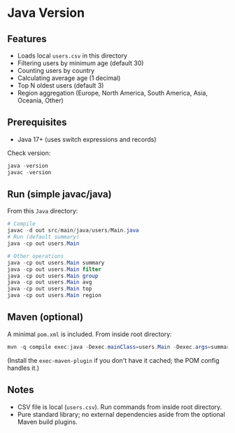 # Java Version

## Features
- Loads local `users.csv` in this directory
- Filtering users by minimum age (default 30)
- Counting users by country
- Calculating average age (1 decimal)
- Top N oldest users (default 3)
- Region aggregation (Europe, North America, South America, Asia, Oceania, Other)

## Prerequisites
- Java 17+ (uses switch expressions and records)

Check version:
```powershell
java -version
javac -version
```

## Run (simple javac/java)
From this `Java` directory:
```powershell
# Compile
javac -d out src/main/java/users/Main.java
# Run (default summary)
java -cp out users.Main

# Other operations
java -cp out users.Main summary
java -cp out users.Main filter
java -cp out users.Main group
java -cp out users.Main avg
java -cp out users.Main top
java -cp out users.Main region
```

## Maven (optional)
A minimal `pom.xml` is included. From inside root directory:
```powershell
mvn -q compile exec:java -Dexec.mainClass=users.Main -Dexec.args=summary
```
(Install the `exec-maven-plugin` if you don't have it cached; the POM config handles it.)

## Notes
- CSV file is local (`users.csv`). Run commands from inside root directory.
- Pure standard library; no external dependencies aside from the optional Maven build plugins.
